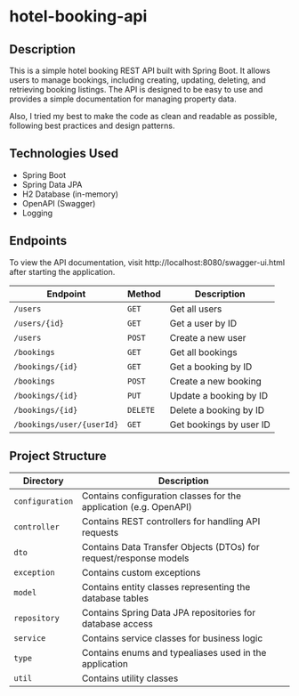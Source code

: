 # hotel-booking-api

## Description
This is a simple hotel booking REST API built with Spring Boot. 
It allows users to manage bookings, including creating, updating, deleting, and retrieving booking listings. 
The API is designed to be easy to use and provides a simple documentation for managing property data.

Also, I tried my best to make the code as clean and readable as possible, following best practices and design patterns.

## Technologies Used
- Spring Boot
- Spring Data JPA
- H2 Database (in-memory)
- OpenAPI (Swagger)
- Logging

## Endpoints

To view the API documentation, visit http://localhost:8080/swagger-ui.html after starting the application.

| Endpoint                  | Method   | Description              |
|---------------------------|----------|--------------------------|
| `/users`                  | `GET`    | Get all users            |
| `/users/{id}`             | `GET`    | Get a user by ID         |
| `/users`                  | `POST`   | Create a new user        |
| `/bookings`               | `GET`    | Get all bookings         |
| `/bookings/{id}`          | `GET`    | Get a booking by ID      |
| `/bookings`               | `POST`   | Create a new booking     |
| `/bookings/{id}`          | `PUT`    | Update a booking by ID   |
| `/bookings/{id}`          | `DELETE` | Delete a booking by ID   |
| `/bookings/user/{userId}` | `GET`    | Get bookings by user ID  |

## Project Structure

| Directory       | Description                                                       |
|-----------------|-------------------------------------------------------------------|
| `configuration` | Contains configuration classes for the application (e.g. OpenAPI) |
| `controller`    | Contains REST controllers for handling API requests               |
| `dto`           | Contains Data Transfer Objects (DTOs) for request/response models |
| `exception`     | Contains custom exceptions                                        |
| `model`         | Contains entity classes representing the database tables          |
| `repository`    | Contains Spring Data JPA repositories for database access         |
| `service`       | Contains service classes for business logic                       |
| `type`          | Contains enums and typealiases used in the application            |
| `util`          | Contains utility classes                                          |